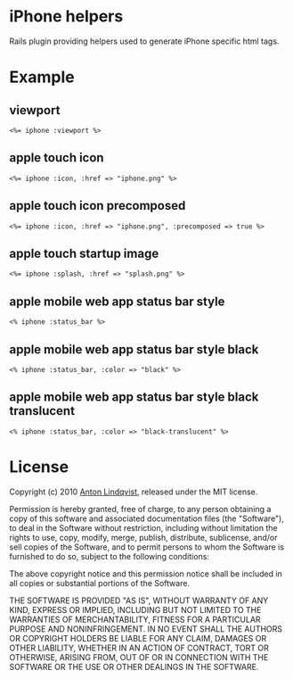 iPhone helpers
============

Rails plugin providing helpers used to generate iPhone specific html tags.

Example
=======

viewport
--------
    <%= iphone :viewport %>

apple touch icon
----------------
    <%= iphone :icon, :href => "iphone.png" %>

apple touch icon precomposed
----------------------------
    <%= iphone :icon, :href => "iphone.png", :precomposed => true %>

apple touch startup image
-------------------------
    <%= iphone :splash, :href => "splash.png" %>

apple mobile web app status bar style
-------------------------------------
    <% iphone :status_bar %>

apple mobile web app status bar style black
-------------------------------------------
    <% iphone :status_bar, :color => "black" %>

apple mobile web app status bar style black translucent
-------------------------------------------
    <% iphone :status_bar, :color => "black-translucent" %>

License
=======

Copyright (c) 2010 [Anton Lindqvist](http://qvister.se), released under the MIT license.

Permission is hereby granted, free of charge, to any person obtaining
a copy of this software and associated documentation files (the
"Software"), to deal in the Software without restriction, including
without limitation the rights to use, copy, modify, merge, publish,
distribute, sublicense, and/or sell copies of the Software, and to
permit persons to whom the Software is furnished to do so, subject to
the following conditions:

The above copyright notice and this permission notice shall be
included in all copies or substantial portions of the Software.

THE SOFTWARE IS PROVIDED "AS IS", WITHOUT WARRANTY OF ANY KIND,
EXPRESS OR IMPLIED, INCLUDING BUT NOT LIMITED TO THE WARRANTIES OF
MERCHANTABILITY, FITNESS FOR A PARTICULAR PURPOSE AND
NONINFRINGEMENT. IN NO EVENT SHALL THE AUTHORS OR COPYRIGHT HOLDERS BE
LIABLE FOR ANY CLAIM, DAMAGES OR OTHER LIABILITY, WHETHER IN AN ACTION
OF CONTRACT, TORT OR OTHERWISE, ARISING FROM, OUT OF OR IN CONNECTION
WITH THE SOFTWARE OR THE USE OR OTHER DEALINGS IN THE SOFTWARE.
